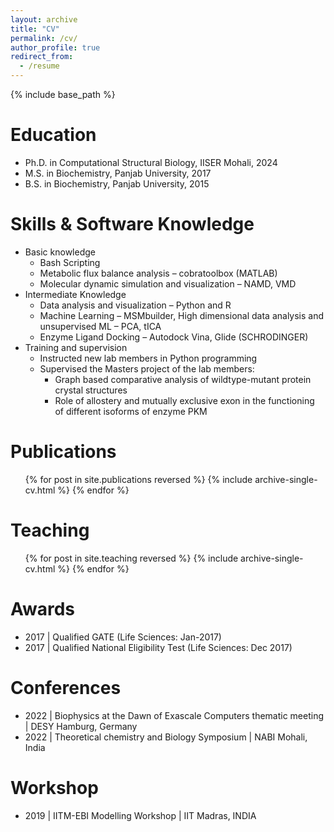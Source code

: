 ```yaml
---
layout: archive
title: "CV"
permalink: /cv/
author_profile: true
redirect_from:
  - /resume
---
```


{% include base_path %}

Education
======
* Ph.D. in Computational Structural Biology, IISER Mohali, 2024
* M.S. in Biochemistry, Panjab University, 2017
* B.S. in Biochemistry, Panjab University, 2015

Skills & Software Knowledge
======
* Basic knowledge
  * Bash Scripting
  * Metabolic flux balance analysis – cobratoolbox (MATLAB)
  * Molecular dynamic simulation and visualization – NAMD, VMD
* Intermediate Knowledge
  * Data analysis and visualization – Python and R
  * Machine Learning – MSMbuilder, High dimensional data analysis and unsupervised ML – PCA, tICA
  * Enzyme Ligand Docking – Autodock Vina, Glide (SCHRODINGER)
* Training and supervision
  * Instructed new lab members in Python programming
  * Supervised the Masters project of the lab members:
    * Graph based comparative analysis of wildtype-mutant protein crystal structures
    * Role of allostery and mutually exclusive exon in the functioning of different isoforms of enzyme PKM

Publications
======
  <ul>{% for post in site.publications reversed %}
    {% include archive-single-cv.html %}
  {% endfor %}</ul>
  
Teaching
======
  <ul>{% for post in site.teaching reversed %}
    {% include archive-single-cv.html %}
  {% endfor %}</ul>

Awards
======
* 2017 | Qualified GATE (Life Sciences: Jan-2017)
* 2017 | Qualified National Eligibility Test (Life Sciences: Dec 2017)

Conferences
======
* 2022 | Biophysics at the Dawn of Exascale Computers thematic meeting | DESY Hamburg, Germany
* 2022 | Theoretical chemistry and Biology Symposium | NABI Mohali, India

Workshop
======
* 2019 | IITM-EBI Modelling Workshop | IIT Madras, INDIA
